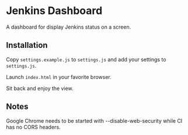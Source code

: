 # Jenkins Dashboard

A dashboard for display Jenkins status on a screen.

## Installation

Copy `settings.example.js` to `settings.js` and add your settings to `settings.js`.

Launch `index.html` in your favorite browser.

Sit back and enjoy the view.

## Notes

Google Chrome needs to be started with --disable-web-security while CI has no CORS headers.
